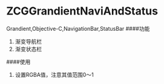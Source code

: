 # ZCGGrandientNaviAndStatus
Grandient,Objective-C,NavigationBar,StatusBar
####功能
1. 渐变导航栏
2. 渐变状态栏

####使用
1. 设置RGBA值，注意其值范围0～1
